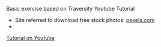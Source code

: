 Basic exercise based on Traversity Youtube Tutorial 
- Site referred to download free stock photos: <a href="https://www.pexels.com/" target="_blank">pexels.com</a>
- 

<a href="https://www.youtube.com/watch?v=M3qBpPw77qo" target="_blank"> Tutorial on Youtube</a>
